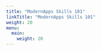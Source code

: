 ```yaml
---
title: "ModernApps Skills 101"
linkTitle: "ModernApps Skills 101"
weight: 20
menu:
  main:
    weight: 20
---
```

  <!-- This commented section contains old text from the original template kept here as a reference

  {{% pageinfo %}} This is a placeholder page that shows you how to use this template site. {{% /pageinfo %}}

  This section is where the user documentation for your project lives - all the information your users need to understand and successfully use your project.
  For large documentation sets we recommend adding content under the headings in this section, though if some or all of them don’t apply to your project feel free to remove them or add your own. You can see an example of a smaller Docsy documentation site in the [Docsy User Guide](https://docsy.dev/docs/), which lives in the [Docsy theme repo](https://github.com/google/docsy/tree/master/userguide) if you'd like to copy its docs section.
  Other content such as marketing material, case studies, and community updates should live in the [About](/about/) and [Community](/community/) pages.
  Find out how to use the Docsy theme in the [Docsy User Guide](https://docsy.dev/docs/). You can learn more about how to organize your documentation (and how we organized this site) in [Organizing Your Content](https://docsy.dev/docs/best-practices/organizing-content/).-->
